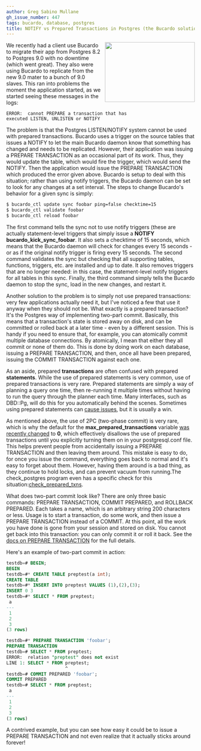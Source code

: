 ```yaml
---
author: Greg Sabino Mullane
gh_issue_number: 447
tags: bucardo, database, postgres
title: NOTIFY vs Prepared Transactions in Postgres (the Bucardo solution)
---
```




<a href="/blog/2011/05/03/notify-vs-prepared-transactions-in/image-0-big.jpeg" onblur="try {parent.deselectBloggerImageGracefully();} catch(e) {}"><img alt="" border="0" id="BLOGGER_PHOTO_ID_5602612861890245794" src="/blog/2011/05/03/notify-vs-prepared-transactions-in/image-0.jpeg" style="float:right; margin:0 0 10px 10px;cursor:pointer; cursor:hand;width: 240px; height: 160px;"/></a>

We recently had a client use Bucardo to migrate their app from Postgres 8.2 to Postgres 9.0 with no downtime (which went great). They also were using Bucardo to replicate from the new 9.0 mater to a bunch of 9.0 slaves. This ran into problems the moment the application started, as we started seeing these messages in the logs:

```
ERROR:  cannot PREPARE a transaction that has 
executed LISTEN, UNLISTEN or NOTIFY
```

The problem is that the Postgres LISTEN/NOTIFY system cannot be used with prepared transactions. Bucardo uses a trigger on the source tables that issues a NOTIFY to let the main Bucardo daemon know that something has changed and needs to be replicated. However, their application was issuing a PREPARE TRANSACTION as an occasional part of its work. Thus, they would update the table, which would fire the trigger, which would send the NOTIFY. Then the application would issue the PREPARE TRANSACTION which produced the error given above. Bucardo is setup to deal with this situation; rather than using notify triggers, the Bucardo daemon can be set to look for any changes at a set interval. The steps to change Bucardo's behavior for a given sync is simply:

```bash
$ bucardo_ctl update sync foobar ping=false checktime=15
$ bucardo_ctl validate foobar
$ bucardo_ctl reload foobar
```

The first command tells the sync not to use notify triggers (these are actually statement-level triggers that simply issue a **NOTIFY bucardo_kick_sync_foobar**. It also sets a checktime of 15 seconds, which means that the Bucardo daemon will check for changes every 15 seconds - or as if the original notify trigger is firing every 15 seconds. The second command validates the sync but checking that all supporting tables, functions, triggers, etc. are installed and up to date. It also removes triggers that are no longer needed: in this case, the statement-level notify triggers for all tables in this sync. Finally, the third command simply tells the Bucardo daemon to stop the sync, load in the new changes, and restart it.

Another solution to the problem is to simply not use prepared transactions: very few applications actually need it, but I've noticed a few that use it anyway when they should not be. What exactly is a prepared transaction? It's the Postgres way of implementing two-part commit. Basically, this means that a transaction's state is stored away on disk, and can be committed or rolled back at a later time - even by a different session. This is handy if you need to ensure that, for example, you can atomically commit multiple database connections. By atomically, I mean that either they all commit or none of them do. This is done by doing work on each database, issuing a PREPARE TRANSACTION, and then, once all have been prepared, issuing the COMMIT TRANSACTION against each one.

As an aside, prepared **transactions** are often confused with prepared **statements**. While the use of prepared statements is very common, use of prepared transactions is very rare. Prepared statements are simply a way of planning a query one time, then re-running it multiple times without having to run the query through the planner each time. Many interfaces, such as DBD::Pg, will do this for you automatically behind the scenes. Sometimes using prepared statements can [cause issues](http://blog.endpoint.com/2009/08/debugging-prepared-statements.html), but it is usually a win.

As mentioned above, the use of 2PC (two-phase commit) is very rare, which is why the default for the **max_prepared_transactions** variable [was recently changed](http://archives.postgresql.org/pgsql-hackers/2009-04/msg01159.php) to **0**, which effectively disallows the use of prepared transactions until you explicitly turning them on in your postgresql.conf file. This helps prevent people from accidentally issuing a PREPARE TRANSACTION and then leaving them around. This mistake is easy to do, for once you issue the command, everything goes back to normal and it's easy to forget about them. However, having them around is a bad thing, as they continue to hold locks, and can prevent vacuum from running.The check_postgres program even has a specific check for this situation:[check_prepared_txns](http://bucardo.org/check_postgres/check_postgres.pl.html#prepared_txns).

What does two-part commit look like? There are only three basic commands: PREPARE TRANSACTION, COMMIT PREPARED, and ROLLBACK PREPARED. Each takes a name, which is an arbitrary string 200 characters or less. Usage is to start a transaction, do some work, and then issue a PREPARE TRANSACTION instead of a COMMIT. At this point, all the work you have done is gone from your session and stored on disk. You cannot get back into this transaction: you can only commit it or roll it back. See the [docs on PREPARE TRANSACTION](http://www.postgresql.org/docs/current/static/sql-prepare-transaction.html) for the full details.

Here's an example of two-part commit in action:

```sql
testdb=# BEGIN;
BEGIN
testdb=#* CREATE TABLE preptest(a int);
CREATE TABLE
testdb=#* INSERT INTO preptest VALUES (1),(2),(3);
INSERT 0 3
testdb=#* SELECT * FROM preptest;
 a 
---
 1
 2
 3
(3 rows)

testdb=#* PREPARE TRANSACTION 'foobar';
PREPARE TRANSACTION
testdb=# SELECT * FROM preptest;
ERROR:  relation "preptest" does not exist
LINE 1: SELECT * FROM preptest;
                      ^
testdb=# COMMIT PREPARED 'foobar';
COMMIT PREPARED
testdb=# SELECT * FROM preptest;
 a 
---
 1
 2
 3
(3 rows)
```

A contrived example, but you can see how easy it could be to issue 
a PREPARE TRANSACTION and not even realize that it actually sticks 
around forever!


